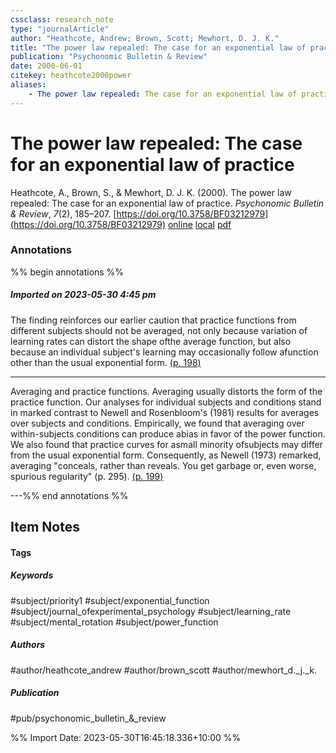 ```yaml
---
cssclass: research_note
type: "journalArticle"
author: "Heathcote, Andrew; Brown, Scott; Mewhort, D. J. K."
title: "The power law repealed: The case for an exponential law of practice"
publication: "Psychonomic Bulletin & Review"
date: 2000-06-01
citekey: heathcote2000power
aliases: 
    - The power law repealed: The case for an exponential law of practice
---
```


# The power law repealed: The case for an exponential law of practice

Heathcote, A., Brown, S., & Mewhort, D. J. K. (2000). The power law repealed: The case for an exponential law of practice. _Psychonomic Bulletin & Review_, _7_(2), 185–207. [https://doi.org/10.3758/BF03212979](https://doi.org/10.3758/BF03212979)
[online](http://zotero.org/users/local/kZl3QdXV/items/2KDEZNJA) [local](zotero://select/library/items/2KDEZNJA) [pdf](file:///home/gjc216/Zotero/storage/6JBBAUZC/Heathcote%20et%20al.%20-%202000%20-%20The%20power%20law%20repealed%20The%20case%20for%20an%20exponentia.pdf)
 

 
### Annotations
%% begin annotations %%
##### Imported on 2023-05-30 4:45 pm

The finding reinforces our earlier caution that practice functions from different subjects should not be averaged, not only because variation of learning rates can distort the shape ofthe average function, but also because an individual subject's learning may occasionally follow afunction other than the usual exponential form. [(p. 198)](zotero://open-pdf/library/items/6JBBAUZC?page=198&annotation=ARWL3D3H)


---

Averaging and practice functions. Averaging usually distorts the form of the practice function. Our analyses for individual subjects and conditions stand in marked contrast to Newell and Rosenbloom's (1981) results for averages over subjects and conditions. Empirically, we found that averaging over within-subjects conditions can produce abias in favor of the power function. We also found that practice curves for asmall minority ofsubjects may differ from the usual exponential form. Consequently, as Newell (1973) remarked, averaging "conceals, rather than reveals. You get garbage or, even worse, spurious regularity" (p. 295). [(p. 199)](zotero://open-pdf/library/items/6JBBAUZC?page=199&annotation=8YJ9EGFX)


---%% end annotations %%

## Item Notes

#### Tags

##### Keywords

#subject/priority1 #subject/exponential_function #subject/journal_ofexperimental_psychology #subject/learning_rate #subject/mental_rotation #subject/power_function

##### Authors

#author/heathcote_andrew #author/brown_scott #author/mewhort_d._j._k.

##### Publication

#pub/psychonomic_bulletin_&_review


%% Import Date: 2023-05-30T16:45:18.336+10:00 %%
